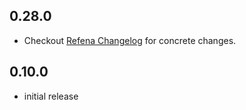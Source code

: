 ## 0.28.0

- Checkout [Refena Changelog](https://pub.dev/packages/refena/changelog) for concrete changes.

## 0.10.0

- initial release
